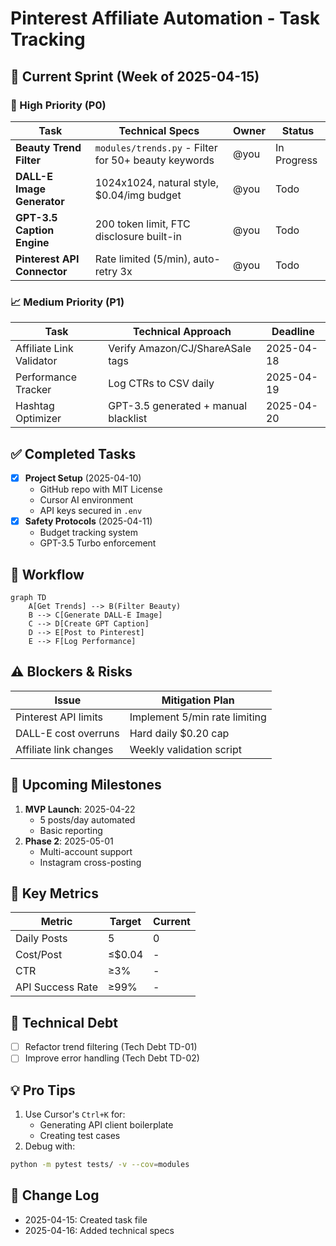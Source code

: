 # Pinterest Affiliate Automation - Task Tracking

## 🔧 Current Sprint (Week of 2025-04-15)
### 🚀 High Priority (P0)
| Task | Technical Specs | Owner | Status |
|------|-----------------|-------|--------|
| **Beauty Trend Filter** | `modules/trends.py` - Filter for 50+ beauty keywords | @you | In Progress |
| **DALL-E Image Generator** | 1024x1024, natural style, $0.04/img budget | @you | Todo |
| **GPT-3.5 Caption Engine** | 200 token limit, FTC disclosure built-in | @you | Todo |
| **Pinterest API Connector** | Rate limited (5/min), auto-retry 3x | @you | Todo |

### 📈 Medium Priority (P1)
| Task | Technical Approach | Deadline |
|------|-------------------|----------|
| Affiliate Link Validator | Verify Amazon/CJ/ShareASale tags | 2025-04-18 |
| Performance Tracker | Log CTRs to CSV daily | 2025-04-19 |
| Hashtag Optimizer | GPT-3.5 generated + manual blacklist | 2025-04-20 |

## ✅ Completed Tasks
- [x] **Project Setup** (2025-04-10)
  - GitHub repo with MIT License
  - Cursor AI environment
  - API keys secured in `.env`
- [x] **Safety Protocols** (2025-04-11)
  - Budget tracking system
  - GPT-3.5 Turbo enforcement

## 🔄 Workflow
```mermaid
graph TD
    A[Get Trends] --> B(Filter Beauty)
    B --> C[Generate DALL-E Image]
    C --> D[Create GPT Caption]
    D --> E[Post to Pinterest]
    E --> F[Log Performance]
```

## ⚠️ Blockers & Risks
| Issue | Mitigation Plan |
|-------|-----------------|
| Pinterest API limits | Implement 5/min rate limiting |
| DALL-E cost overruns | Hard daily $0.20 cap |
| Affiliate link changes | Weekly validation script |

## 📅 Upcoming Milestones
1. **MVP Launch**: 2025-04-22
   - 5 posts/day automated
   - Basic reporting
2. **Phase 2**: 2025-05-01
   - Multi-account support
   - Instagram cross-posting

## 📌 Key Metrics
| Metric | Target | Current |
|--------|--------|---------|
| Daily Posts | 5 | 0 |
| Cost/Post | ≤$0.04 | - |
| CTR | ≥3% | - |
| API Success Rate | ≥99% | - |

## 🔧 Technical Debt
- [ ] Refactor trend filtering (Tech Debt TD-01)
- [ ] Improve error handling (Tech Debt TD-02)

## 💡 Pro Tips
1. Use Cursor's `Ctrl+K` for:
   - Generating API client boilerplate
   - Creating test cases
2. Debug with:
```bash
python -m pytest tests/ -v --cov=modules
```

## 📝 Change Log
- 2025-04-15: Created task file
- 2025-04-16: Added technical specs 
